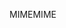<span data-ttu-id="1c29a-101">MIME</span><span class="sxs-lookup"><span data-stu-id="1c29a-101">MIME</span></span>
